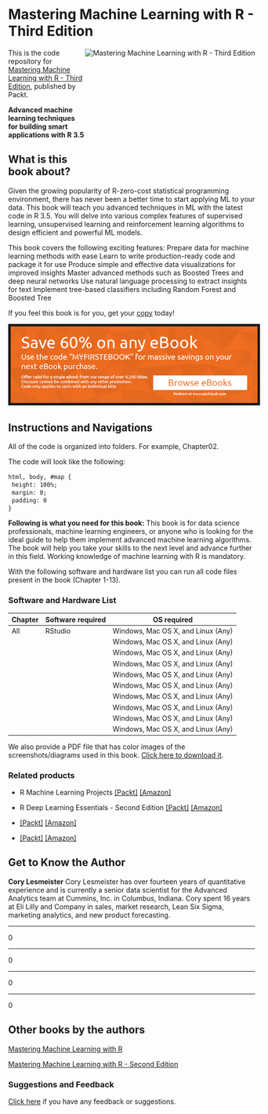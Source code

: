 # Mastering Machine Learning with R - Third Edition

<a href="https://www.packtpub.com/big-data-and-business-intelligence/mastering-machine-learning-r-third-edition?utm_source=github&utm_medium=repository&utm_campaign=9781789618006 "><img src="https://dz13w8afd47il.cloudfront.net/sites/default/files/imagecache/ppv4_main_book_cover/9781789618006%20-%20Copy.png" alt="Mastering Machine Learning with R - Third Edition" height="256px" align="right"></a>

This is the code repository for [Mastering Machine Learning with R - Third Edition](https://www.packtpub.com/big-data-and-business-intelligence/mastering-machine-learning-r-third-edition?utm_source=github&utm_medium=repository&utm_campaign=9781789618006 ), published by Packt.

**Advanced machine learning techniques for building smart applications with R 3.5**

## What is this book about?
<span class="sugar_field" id="description">Given the growing popularity of R-zero-cost statistical programming environment, there has never been a better time to start applying ML to your data. This book will teach you advanced techniques in ML with the latest code in R 3.5. You will delve into various complex features of supervised learning, unsupervised learning and reinforcement learning algorithms to design efficient and powerful ML models.</span>

This book covers the following exciting features:
Prepare data for machine learning methods with ease 
Learn to write production-ready code and package it for use 
Produce simple and effective data visualizations for improved insights 
Master advanced methods such as Boosted Trees and deep neural networks 
Use natural language processing to extract insights for text 
Implement tree-based classifiers including Random Forest and Boosted Tree 

If you feel this book is for you, get your [copy](https://www.amazon.com/dp/1789618002) today!

<a href="https://www.packtpub.com/?utm_source=github&utm_medium=banner&utm_campaign=GitHubBanner"><img src="https://raw.githubusercontent.com/PacktPublishing/GitHub/master/GitHub.png" 
alt="https://www.packtpub.com/" border="5" /></a>

## Instructions and Navigations
All of the code is organized into folders. For example, Chapter02.

The code will look like the following:
```
html, body, #map {
 height: 100%; 
 margin: 0;
 padding: 0
}
```

**Following is what you need for this book:**
This book is for data science professionals, machine learning engineers, or anyone who is looking for the ideal guide to help them implement advanced machine learning algorithms. The book will help you take your skills to the next level and advance further in this field. Working knowledge of machine learning with R is mandatory.

With the following software and hardware list you can run all code files present in the book (Chapter 1-13).
### Software and Hardware List
| Chapter | Software required | OS required |
| -------- | ------------------------------------ | ----------------------------------- |
| All | RStudio  | Windows, Mac OS X, and Linux (Any) |
|  |  | Windows, Mac OS X, and Linux (Any) |
|  |  | Windows, Mac OS X, and Linux (Any) |
|  |  | Windows, Mac OS X, and Linux (Any) |
|  |  | Windows, Mac OS X, and Linux (Any) |
|  |  | Windows, Mac OS X, and Linux (Any) |
|  |  | Windows, Mac OS X, and Linux (Any) |
|  |  | Windows, Mac OS X, and Linux (Any) |
|  |  | Windows, Mac OS X, and Linux (Any) |
|  |  | Windows, Mac OS X, and Linux (Any) |

We also provide a PDF file that has color images of the screenshots/diagrams used in this book. [Click here to download it](https://www.packtpub.com/sites/default/files/downloads/9781789618006_ColorImages.pdf).

### Related products
* R Machine Learning Projects [[Packt]](https://www.packtpub.com/big-data-and-business-intelligence/r-machine-learning-projects?utm_source=github&utm_medium=repository&utm_campaign=9781789807943 ) [[Amazon]](https://www.amazon.com/dp/B07KJDL5Y9)

* R Deep Learning Essentials - Second Edition [[Packt]](https://www.packtpub.com/big-data-and-business-intelligence/r-deep-learning-essentials-second-edition?utm_source=github&utm_medium=repository&utm_campaign=9781788992893 ) [[Amazon]](https://www.amazon.com/dp/178899289X)

*  [[Packt]]() [[Amazon]](https://www.amazon.com/dp/)

*  [[Packt]]() [[Amazon]](https://www.amazon.com/dp/)

## Get to Know the Author
**Cory Lesmeister**
Cory Lesmeister has over fourteen years of quantitative experience and is currently a senior data scientist for the Advanced Analytics team at Cummins, Inc. in Columbus, Indiana. Cory spent 16 years at Eli Lilly and Company in sales, market research, Lean Six Sigma, marketing analytics, and new product forecasting.

****
0

****
0

****
0

****
0

## Other books by the authors
[Mastering Machine Learning with R](https://www.packtpub.com/big-data-and-business-intelligence/mastering-machine-learning-r?utm_source=github&utm_medium=repository&utm_campaign=9781783984527 )

[Mastering Machine Learning with R - Second Edition](https://www.packtpub.com/big-data-and-business-intelligence/mastering-machine-learning-r-second-edition?utm_source=github&utm_medium=repository&utm_campaign=9781787287471 )

[]()

[]()

[]()

### Suggestions and Feedback
[Click here](https://docs.google.com/forms/d/e/1FAIpQLSdy7dATC6QmEL81FIUuymZ0Wy9vH1jHkvpY57OiMeKGqib_Ow/viewform) if you have any feedback or suggestions.



